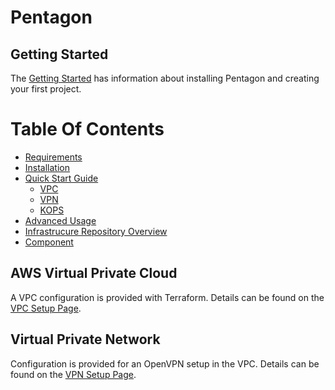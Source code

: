 # Pentagon

## Getting Started

The [Getting Started](getting-started.md) has information about installing Pentagon and creating your first project.

Table Of Contents
=================

* [Requirements](getting-started.md#requirements)
* [Installation](getting-started.md#installation)
* [Quick Start Guide](getting-started.md)
  * [VPC](getting-started.md#vpc-setup)
  * [VPN](getting-started.md#vpn-setup)
  * [KOPS](getting-startd.md#kops)
* [Advanced Usage](getting-started.md#advanced-project-initialization)
* [Infrastrucure Repository Overview](overview.md)
* [Component](components.md)


## AWS Virtual Private Cloud

A VPC configuration is provided with Terraform. Details can be found on the [VPC Setup Page](vpc.md).

## Virtual Private Network

Configuration is provided for an OpenVPN setup in the VPC. Details can be found on the [VPN Setup Page](vpn.md).
